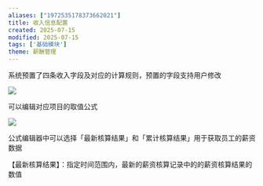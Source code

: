 ```yaml
---
aliases: ["1972535178373662021"]
title: 收入信息配置
created: 2025-07-15
modified: 2025-07-15
tags: ['基础模块']
theme: 薪酬管理
---
```


系统预置了四条收入字段及对应的计算规则，预置的字段支持用户修改

![](https://myhelpdoc.oss-cn-heyuan.aliyuncs.com/mdimages/7eae7cd9c039d6acefcf5d49158295ae.jpg)

可以编辑对应项目的取值公式

![](https://myhelpdoc.oss-cn-heyuan.aliyuncs.com/mdimages/0267278b2b4e0c0423682210113b5892.jpg)

公式编辑器中可以选择「最新核算结果」和「累计核算结果」用于获取员工的薪资数据

【最新核算结果】：指定时间范围内，最新的薪资核算记录中的的薪资核算结果的数值

